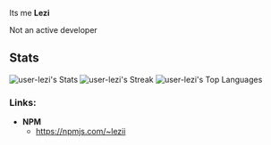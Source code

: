 Its me **Lezi**

Not an active developer

## Stats
![user-lezi's Stats](https://github-readme-stats.vercel.app/api?username=user-lezi&theme=vue-dark&show_icons=true&hide_border=true&count_private=true)
![user-lezi's Streak](https://github-readme-streak-stats.herokuapp.com/?user=user-lezi&theme=vue-dark&hide_border=true)
![user-lezi's Top Languages](https://github-readme-stats.vercel.app/api/top-langs/?username=user-lezi&theme=vue-dark&show_icons=true&hide_border=true&layout=compact)

### Links:
- **NPM**
  - https://npmjs.com/~lezii
